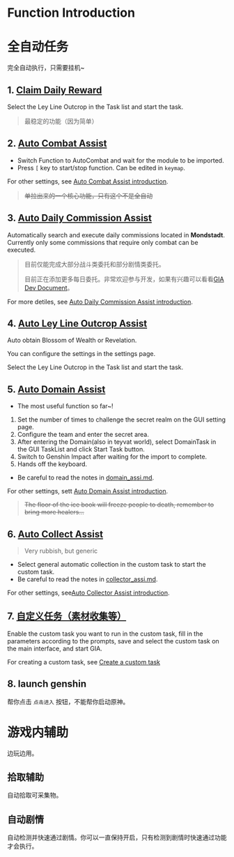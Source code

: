 # Function Introduction

# 全自动任务

完全自动执行，只需要挂机~

## 1. [Claim Daily Reward](./claim_reward.md)

Select the Ley Line Outcrop in the Task list and start the task.

> 最稳定的功能（因为简单）

## 2. [Auto Combat Assist](./combat_assi.md)

- Switch Function to AutoCombat and wait for the module to be imported.
- Press `[` key to start/stop function. Can be edited in `keymap`.

For other settings, see [Auto Combat Assist introduction](./combat_assi.md).

> ~~单拉出来的一个核心功能，只有这个不是全自动~~

## 3. [Auto Daily Commission Assist](./commission_assi.md)

Automatically search and execute daily commissions located in **Mondstadt**. Currently only some commissions that require only combat can be executed.

> 目前仅能完成大部分战斗类委托和部分剧情类委托。
>
> 目前正在添加更多每日委托。非常欢迎参与开发，如果有兴趣可以看看[GIA Dev Document](dev/)。

For more detiles, see [Auto Daily Commission Assist introduction](./commission_assi.md).

## 4. [Auto Ley Line Outcrop Assist](./ley_line_ourcrop.md)

Auto obtain Blossom of Wealth or Revelation.

You can configure the settings in the settings page.

Select the Ley Line Outcrop in the Task list and start the task.

## 5. [Auto Domain Assist](./domain_assi.md)

- The most useful function so far~!

1. Set the number of times to challenge the secret realm on the GUI setting page.
2. Configure the team and enter the secret area.
3. After entering the Domain(also in teyvat world), select DomainTask in the GUI TaskList and click Start Task button.
4. Switch to Genshin Impact after waiting for the import to complete.
5. Hands off the keyboard.

- Be careful to read the notes in [domain_assi.md](./domain_assi.md).

For other settings, sett [Auto Domain Assist introduction](./domain_assi.md).

> ~~The floor of the ice book will freeze people to death, remember to bring more healers...~~

## 6. [Auto Collect Assist](./collector_assi.md)

> Very rubbish, but generic

- Select general automatic collection in the custom task to start the custom task.
- Be careful to read the notes in [collector_assi.md](./collector_assi.md).

For other settings, see[Auto Collector Assist introduction](./collector_assi.md).

## 7. [自定义任务（素材收集等）](mission.md)

Enable the custom task you want to run in the custom task, fill in the parameters according to the prompts, save and select the custom task on the main interface, and start GIA.

For creating a custom task, see [Create a custom task](dev/mission.md)

## 8. launch genshin

帮你点击 `点击进入` 按钮，不能帮你启动原神。

# 游戏内辅助

边玩边用。

## 拾取辅助

自动拾取可采集物。

## 自动剧情

自动检测并快速通过剧情。你可以一直保持开启，只有检测到剧情时快速通过功能才会执行。
